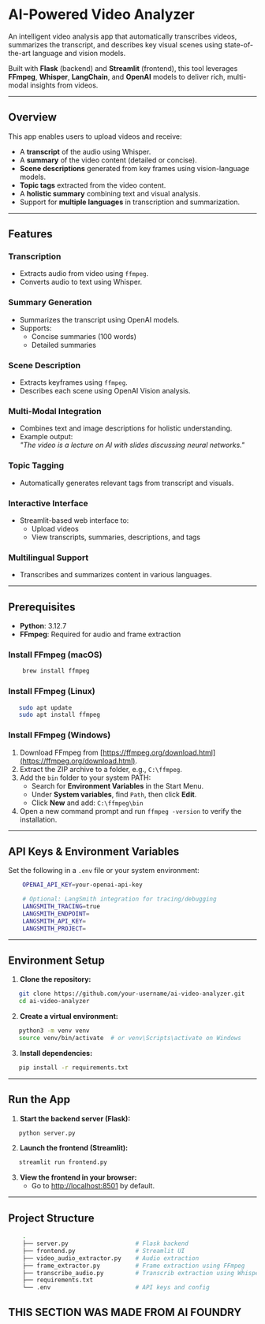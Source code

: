 # AI-Powered Video Analyzer

An intelligent video analysis app that automatically transcribes videos, summarizes the transcript, and describes key visual scenes using state-of-the-art language and vision models.  

Built with **Flask** (backend) and **Streamlit** (frontend), this tool leverages **FFmpeg**, **Whisper**, **LangChain**, and **OpenAI** models to deliver rich, multi-modal insights from videos.

---

## Overview

This app enables users to upload videos and receive:

- A **transcript** of the audio using Whisper.
- A **summary** of the video content (detailed or concise).
- **Scene descriptions** generated from key frames using vision-language models.
- **Topic tags** extracted from the video content.
- A **holistic summary** combining text and visual analysis.
- Support for **multiple languages** in transcription and summarization.

---

## Features

### Transcription
- Extracts audio from video using `ffmpeg`.
- Converts audio to text using Whisper.

### Summary Generation
- Summarizes the transcript using OpenAI models.
- Supports:
  - Concise summaries (100 words)
  - Detailed summaries

### Scene Description
- Extracts keyframes using `ffmpeg`.
- Describes each scene using OpenAI Vision analysis.

### Multi-Modal Integration
- Combines text and image descriptions for holistic understanding.
- Example output:  
  _"The video is a lecture on AI with slides discussing neural networks."_

### Topic Tagging
- Automatically generates relevant tags from transcript and visuals.

### Interactive Interface
- Streamlit-based web interface to:
  - Upload videos
  - View transcripts, summaries, descriptions, and tags

### Multilingual Support
- Transcribes and summarizes content in various languages.

---

## Prerequisites

- **Python**: 3.12.7  
- **FFmpeg**: Required for audio and frame extraction

### Install FFmpeg (macOS)
```bash
    brew install ffmpeg
```

### Install FFmpeg (Linux)
```bash
   sudo apt update
   sudo apt install ffmpeg
```

### Install FFmpeg (Windows)
1. Download FFmpeg from [https://ffmpeg.org/download.html](https://ffmpeg.org/download.html).
2. Extract the ZIP archive to a folder, e.g., `C:\ffmpeg`.
3. Add the `bin` folder to your system PATH:
   - Search for **Environment Variables** in the Start Menu.
   - Under **System variables**, find `Path`, then click **Edit**.
   - Click **New** and add: `C:\ffmpeg\bin`
4. Open a new command prompt and run `ffmpeg -version` to verify the installation.

---

## API Keys & Environment Variables

Set the following in a `.env` file or your system environment:

```bash
    OPENAI_API_KEY=your-openai-api-key

    # Optional: LangSmith integration for tracing/debugging
    LANGSMITH_TRACING=true
    LANGSMITH_ENDPOINT=
    LANGSMITH_API_KEY=
    LANGSMITH_PROJECT=
```

---

## Environment Setup

1. **Clone the repository:**
```bash
   git clone https://github.com/your-username/ai-video-analyzer.git
   cd ai-video-analyzer
```

2. **Create a virtual environment:**
```bash
   python3 -m venv venv
   source venv/bin/activate  # or venv\Scripts\activate on Windows
```

3. **Install dependencies:**
```bash
   pip install -r requirements.txt
```

---

## Run the App

1. **Start the backend server (Flask):**
```bash
   python server.py
```

2. **Launch the frontend (Streamlit):**
```bash
   streamlit run frontend.py
```
3. **View the frontend in your browser:**
   - Go to [http://localhost:8501](http://localhost:8501) by default.

---

## Project Structure 

```bash
    .
    ├── server.py                   # Flask backend
    ├── frontend.py                 # Streamlit UI
    ├── video_audio_extractor.py    # Audio extraction
    ├── frame_extractor.py          # Frame extraction using FFmpeg
    ├── transcribe_audio.py         # Transcrib extraction using Whisper
    ├── requirements.txt
    └── .env                        # API keys and config
```

## THIS SECTION WAS MADE FROM AI FOUNDRY